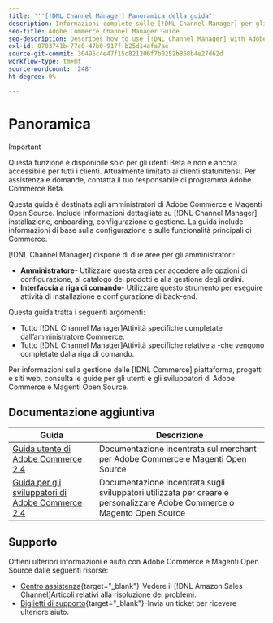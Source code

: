 ```yaml
---
title: '''[!DNL Channel Manager] Panoramica della guida"'
description: Informazioni complete sulle [!DNL Channel Manager] per gli amministratori di Adobe Commerce e Magenti Open Source, inclusi l'installazione e l'onboarding
seo-title: Adobe Commerce Channel Manager Guide
seo-description: Describes how to use [!DNL Channel Manager] with Adobe Commerce or Magento Open Source.
exl-id: 0703741b-77e0-47b0-917f-b25d14afa7ae
source-git-commit: 30495c4e47f15c821206f7b0252b868b4e27d62d
workflow-type: tm+mt
source-wordcount: '248'
ht-degree: 0%

---
```



# Panoramica

>[!IMPORTANT]
>
> Questa funzione è disponibile solo per gli utenti Beta e non è ancora accessibile per tutti i clienti. Attualmente limitato ai clienti statunitensi. Per assistenza e domande, contatta il tuo responsabile di programma Adobe Commerce Beta.

Questa guida è destinata agli amministratori di Adobe Commerce e Magenti Open Source. Include informazioni dettagliate su [!DNL Channel Manager] installazione, onboarding, configurazione e gestione. La guida include informazioni di base sulla configurazione e sulle funzionalità principali di Commerce.

[!DNL Channel Manager] dispone di due aree per gli amministratori:

* **Amministratore**- Utilizzare questa area per accedere alle opzioni di configurazione, al catalogo dei prodotti e alla gestione degli ordini.
* **Interfaccia a riga di comando**- Utilizzare questo strumento per eseguire attività di installazione e configurazione di back-end.

Questa guida tratta i seguenti argomenti:

* Tutto [!DNL Channel Manager]Attività specifiche completate dall’amministratore Commerce.
* Tutto [!DNL Channel Manager]Attività specifiche relative a -che vengono completate dalla riga di comando.

Per informazioni sulla gestione delle [!DNL Commerce] piattaforma, progetti e siti web, consulta le guide per gli utenti e gli sviluppatori di Adobe Commerce e Magenti Open Source.

## Documentazione aggiuntiva

| Guida | Descrizione |
|----------------------------------------------------------------------|----------------------------------------------------------------------------------------------------|
| [Guida utente di Adobe Commerce 2.4](https://docs.magento.com/user-guide) | Documentazione incentrata sul merchant per Adobe Commerce e Magenti Open Source |
| [Guida per gli sviluppatori di Adobe Commerce 2.4](https://devdocs.magento.com) | Documentazione incentrata sugli sviluppatori utilizzata per creare e personalizzare Adobe Commerce o Magento Open Source |

## Supporto

Ottieni ulteriori informazioni e aiuto con Adobe Commerce e Magenti Open Source dalle seguenti risorse:

* [Centro assistenza](https://support.magento.com/hc/en-us){target=&quot;_blank&quot;}-Vedere il [!DNL Amazon Sales Channel]Articoli relativi alla risoluzione dei problemi.
* [Biglietti di supporto](https://support.magento.com/hc/en-us/articles/360000913794#submit-ticket){target=&quot;_blank&quot;}-Invia un ticket per ricevere ulteriore aiuto.
